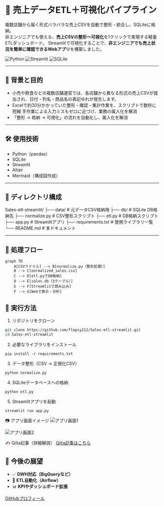 # 🧾 売上データETL＋可視化パイプライン

複数店舗から届く形式バラバラな売上CSVを自動で整形・統合し、SQLiteに格納。  
非エンジニアでも使える、**売上CSVの整形〜可視化**を1クリックで実現する軽量ETLダッシュボード。
Streamlitで可視化することで、**非エンジニアでも売上状況を簡単に確認できるWebアプリ**を構築しました。

![Python](https://img.shields.io/badge/python-3.10-blue)
![Streamlit](https://img.shields.io/badge/streamlit-%E2%AD%90-red)
![SQLite](https://img.shields.io/badge/sqlite-db-lightgrey)

---

## 📌 背景と目的

- 小売や飲食などの複数店舗運営では、各店舗から異なる形式の売上CSVが提出され、日付・列名・商品名の表記ゆれが発生します。 
- Excelで約30分かかっていた整形・確認・集計作業を、スクリプトで数秒に短縮
手作業による入力ミスもゼロに近づけ、業務の属人化を解消
- 「整形 → 格納 → 可視化」の流れを自動化し、属人化を解消

---

## 🛠 使用技術

- Python（pandas）
- SQLite
- Streamlit
- Altair
- Mermaid（構成図作成）

---

## 📁 ディレクトリ構成

Sales-etl-streamlit/
├── data/ # 元データCSV格納用
├── db/ # SQLite DB格納先
├── normalize.py # CSV整形スクリプト
├── etl.py # DB格納スクリプト
├── app.py # Streamlitアプリ
├── requirements.txt # 使用ライブラリ一覧
└── README.md # 本ドキュメント


---

## 🔄 処理フロー

```mermaid
graph TD
    A[CSVファイル] --> B[normalize.py（整形処理）]
    B --> C[normalized_sales.csv]
    C --> D[etl.pyでDB格納]
    D --> E[sales.db（3テーブル）]
    E --> F[Streamlitで読み込み]
    F --> G[Webで表示・分析]
```

## 🚀 実行方法

 1. リポジトリをクローン
```bash
git clone https://github.com/flopsy212/Sales-etl-streamlit.git
cd Sales-etl-streamlit
```

 2. 必要なライブラリをインストール
  ```
pip install -r requirements.txt
```

 3. データ整形（CSV → 正規化CSV）
 ```
python normalize.py
```

 4. SQLiteデータベースへの格納
```
python etl.py
```

 5. Streamlitアプリを起動
```
streamlit run app.py
```

📷 アプリ画面イメージ
![アプリ画面1](https://github.com/user-attachments/assets/ab39ccd4-9124-4059-b3f9-97d6d8360444)

![アプリ画面2](https://github.com/user-attachments/assets/309b3da5-5751-4347-9223-aad40431fa88)


✍ Qiita記事（詳細解説）
[Qiita記事はこちら](https://qiita.com/flopsy_tech/items/def6a3f746bfd440c3f6)

## 💬 今後の展望

- ✅ **DWH対応（BigQueryなど）**
- 🔄 **ETL自動化（Airflow）**
- 📊 **KPIやダッシュボード拡張**

[GitHubプロフィール](https://github.com/flopsy212)
